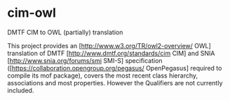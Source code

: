 cim-owl
=======

DMTF CIM to OWL (partially) translation

This project provides an [http://www.w3.org/TR/owl2-overview/ OWL] translation of DMTF [http://www.dmtf.org/standards/cim CIM] and SNIA [http://www.snia.org/forums/smi SMI-S] specification ([https://collaboration.opengroup.org/pegasus/ OpenPegasus] required to compile its mof package), covers the most recent class hierarchy, associations and most properties. However the Qualifiers are not currently included.